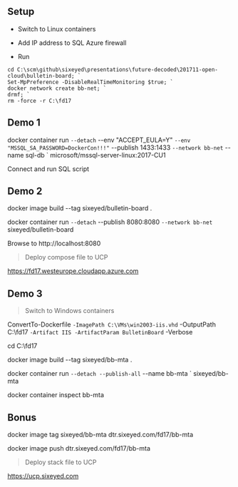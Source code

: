 
## Setup

- Switch to Linux containers

- Add IP address to SQL Azure firewall

- Run

```
cd C:\scm\github\sixeyed\presentations\future-decoded\201711-open-cloud\bulletin-board; `
Set-MpPreference -DisableRealTimeMonitoring $true; `
docker network create bb-net; `
drmf; `
rm -force -r C:\fd17
```

## Demo 1

docker container run `
  --detach `
  --env "ACCEPT_EULA=Y" `
  --env "MSSQL_SA_PASSWORD=DockerCon!!!" `
  --publish 1433:1433 `
  --network bb-net `
  --name sql-db `
  microsoft/mssql-server-linux:2017-CU1

Connect and run SQL script

## Demo 2

docker image build --tag sixeyed/bulletin-board .

docker container run `
  --detach `
  --publish 8080:8080 `
  --network bb-net `
  sixeyed/bulletin-board

Browse to http://localhost:8080

> Deploy compose file to UCP

https://fd17.westeurope.cloudapp.azure.com

## Demo 3

> Switch to Windows containers

ConvertTo-Dockerfile `
  -ImagePath C:\VMs\win2003-iis.vhd `
  -OutputPath C:\fd17 `
  -Artifact IIS -ArtifactParam BulletinBoard `
  -Verbose

cd C:\fd17

docker image build --tag sixeyed/bb-mta .

docker container run `
 --detach --publish-all `
 --name bb-mta `
 sixeyed/bb-mta

docker container inspect bb-mta

## Bonus 

docker image tag sixeyed/bb-mta dtr.sixeyed.com/fd17/bb-mta

docker image push dtr.sixeyed.com/fd17/bb-mta

> Deploy stack file to UCP

https://ucp.sixeyed.com